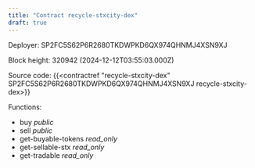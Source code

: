 ```yaml
---
title: "Contract recycle-stxcity-dex"
draft: true
---
```

Deployer: SP2FC5S62P6R2680TKDWPKD6QX974QHNMJ4XSN9XJ


 



Block height: 320942 (2024-12-12T03:55:03.000Z)

Source code: {{<contractref "recycle-stxcity-dex" SP2FC5S62P6R2680TKDWPKD6QX974QHNMJ4XSN9XJ recycle-stxcity-dex>}}

Functions:

* buy _public_
* sell _public_
* get-buyable-tokens _read_only_
* get-sellable-stx _read_only_
* get-tradable _read_only_
